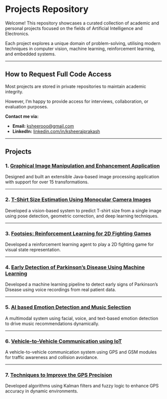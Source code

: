 # Projects Repository

Welcome! This repository showcases a curated collection of academic and personal projects focused on the fields of Artificial Intelligence and Electronics.

Each project explores a unique domain of problem-solving, utilising modern techniques in computer vision, machine learning, reinforcement learning, and embedded systems.

---

## How to Request Full Code Access

Most projects are stored in private repositories to maintain academic integrity.

However, I’m happy to provide access for interviews, collaboration, or evaluation purposes.

**Contact me via:**
- **Email:** ksheerooo@gmail.com  
- **LinkedIn:** [linkedin.com/in/ksheerajprakash](https://linkedin.com/in/ksheerajprakash)

---

## Projects

### 1. [**Graphical Image Manipulation and Enhancement Application**](https://github.com/KsheerajP/Projects/tree/main/Image-Editing-Application)  
Designed and built an extensible Java-based image processing application with support for over 15 transformations.

---

### 2. [**T-Shirt Size Estimation Using Monocular Camera Images**](https://github.com/KsheerajP/Projects/tree/main/T-Shirt-Size-Estimation)  
Developed a vision-based system to predict T-shirt size from a single image using pose detection, geometric correction, and deep learning techniques.

---

### 3. [**Footsies: Reinforcement Learning for 2D Fighting Games**](https://github.com/KsheerajP/Projects/tree/main/RL-for-2D-Games)  
Developed a reinforcement learning agent to play a 2D fighting game for visual state representation.

---

### 4. [**Early Detection of Parkinson’s Disease Using Machine Learning**](https://github.com/KsheerajP/Projects/tree/main/Parkinson-Disease-Detection)  
Developed a machine learning pipeline to detect early signs of Parkinson’s Disease using voice recordings from real patient data.

---

### 5. [**AI based Emotion Detection and Music Selection**](https://github.com/KsheerajP/Projects/tree/main/Emotion-Detection-and-Music-Selection)  
A multimodal system using facial, voice, and text-based emotion detection to drive music recommendations dynamically.

---

### 6. [**Vehicle-to-Vehicle Communication using IoT**](https://github.com/KsheerajP/Projects/tree/main/V2V-Communication)  
A vehicle-to-vehicle communication system using GPS and GSM modules for traffic awareness and collision avoidance.

---

### 7. [**Techniques to Improve the GPS Precision**](https://github.com/KsheerajP/Projects/tree/main/GPS-Precision)  
Developed algorithms using Kalman filters and fuzzy logic to enhance GPS accuracy in dynamic environments.

